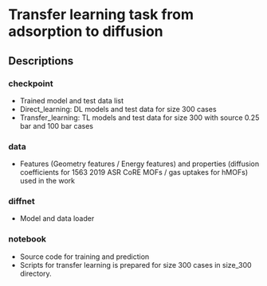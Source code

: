 # Transfer learning task from adsorption to diffusion

## Descriptions
### checkpoint
* Trained model and test data list
* Direct_learning: DL models and test data for size 300 cases
* Transfer_learning: TL models and test data for size 300 with source 0.25 bar and 100 bar cases

### data
* Features (Geometry features / Energy features) and properties (diffusion coefficients for 1563 2019 ASR CoRE MOFs / gas uptakes for hMOFs) used in the work

### diffnet
* Model and data loader

### notebook
* Source code for training and prediction
* Scripts for transfer learning is prepared for size 300 cases in size_300 directory.
